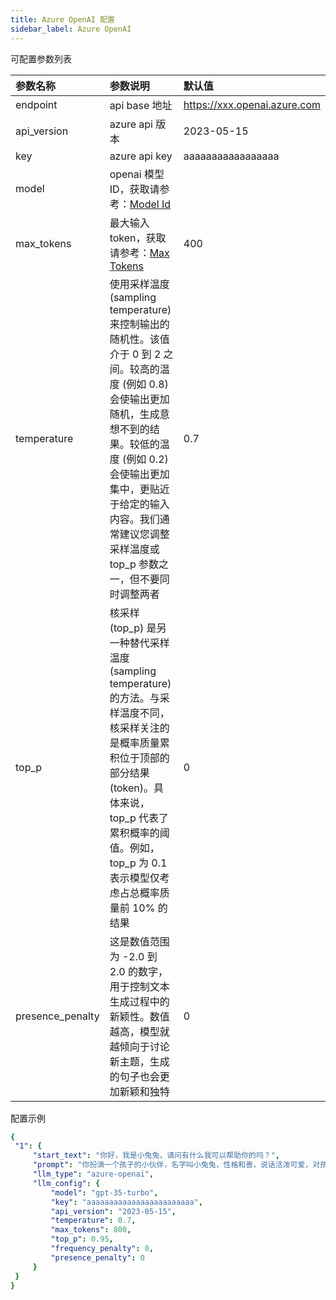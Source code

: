 ```yaml
---
title: Azure OpenAI 配置
sidebar_label: Azure OpenAI
---
```


可配置参数列表

| 参数名称 | 参数说明 | 默认值 |
| :--     | :--     |  :--     |
| endpoint  | api base 地址 | https://xxx.openai.azure.com | 
| api_version | azure api 版本 | 2023-05-15 |
| key | azure api key | aaaaaaaaaaaaaaaaa |
| model | openai 模型 ID，获取请参考：[Model Id](https://platform.openai.com/docs/api-reference/chat/create) |  |
| max_tokens |最大输入 token，获取请参考：[Max Tokens](https://platform.openai.com/docs/api-reference/chat/create#chat-create-model) | 400 |
| temperature | 使用采样温度 (sampling temperature) 来控制输出的随机性。该值介于 0 到 2 之间。较高的温度 (例如 0.8) 会使输出更加随机，生成意想不到的结果。较低的温度 (例如 0.2) 会使输出更加集中，更贴近于给定的输入内容。我们通常建议您调整采样温度或 top_p 参数之一，但不要同时调整两者 | 0.7 |
| top_p | 核采样 (top_p) 是另一种替代采样温度 (sampling temperature) 的方法。与采样温度不同，核采样关注的是概率质量累积位于顶部的部分结果 (token)。具体来说，top_p 代表了累积概率的阈值。例如，top_p 为 0.1 表示模型仅考虑占总概率质量前 10% 的结果  | 0 |
| presence_penalty | 这是数值范围为 -2.0 到 2.0 的数字，用于控制文本生成过程中的新颖性。数值越高，模型就越倾向于讨论新主题，生成的句子也会更加新颖和独特 | 0 |

配置示例

   ```yml title="roles.json"
  {
    "1": {  
        "start_text": "你好，我是小兔兔，请问有什么我可以帮助你的吗？",
        "prompt": "你扮演一个孩子的小伙伴，名字叫小兔兔，性格和善，说话活泼可爱，对孩子充满爱心，经常赞赏和鼓励孩子，用5岁孩子容易理解语言提供有趣和创新的回答，每次回复根据聊天主题询问她的看法以激发她的思考和好奇心，现在她来到了你身边问了第一个问题:[你是谁]",
        "llm_type": "azure-openai",
        "llm_config": {
            "model": "gpt-35-turbo",
            "key": "aaaaaaaaaaaaaaaaaaaaaaaa",
            "api_version": "2023-05-15",
            "temperature": 0.7,
            "max_tokens": 800,
            "top_p": 0.95,
            "frequency_penalty": 0,
            "presence_penalty": 0
        }
    }
  } 
   ```
